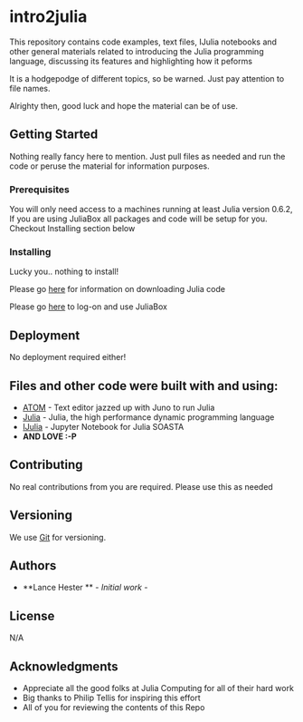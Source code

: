# intro2julia

This repository contains code examples, text files, IJulia notebooks and other general materials related
to introducing the Julia programming language, discussing its features and highlighting how it peforms <br>

It is a hodgepodge of different topics, so be warned. Just pay attention to file names.<br>

Alrighty then, good luck and hope the material can be of use. <br>


## Getting Started

Nothing really fancy here to mention. Just pull files as needed and run the code or
peruse the material for information purposes. <br>


### Prerequisites

You will only need access to a machines running at least Julia version 0.6.2, If you are using JuliaBox all packages and code will be setup for you. Checkout Installing section below<br>


### Installing

Lucky you.. nothing to install!

Please go [here](https://julialang.org/downloads) for information on downloading Julia code <br>

Please go [here](https://JuliaBox.com) to log-on and use JuliaBox <br>


## Deployment

No deployment required either!

## Files and other code were built with and using:

* [ATOM](https://atom.io) - Text editor jazzed up with Juno to run Julia
* [Julia](https://julialang.org) - Julia, the high performance dynamic programming language
* [IJulia](https://github.com/JuliaLang/IJulia.jl) - Jupyter Notebook for Julia SOASTA
* **AND LOVE :-P**

## Contributing

No real contributions from you are required. Please use this as needed

## Versioning

We use [Git](http://semver.org/) for versioning.


## Authors

* **Lance Hester ** - *Initial work* - 


## License

N/A


## Acknowledgments

* Appreciate all the good folks at Julia Computing for all of their hard work
* Big thanks to Philip Tellis for inspiring this effort
* All of you for reviewing the contents of this Repo
